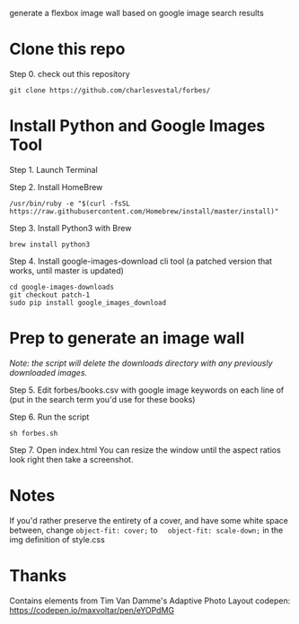 generate a flexbox image wall based on google image search results 

# Clone this repo

Step 0. check out this repository

`git clone https://github.com/charlesvestal/forbes/`

# Install Python and Google Images Tool

Step 1. Launch Terminal

Step 2. Install HomeBrew

`/usr/bin/ruby -e "$(curl -fsSL https://raw.githubusercontent.com/Homebrew/install/master/install)"`

Step 3. Install Python3 with Brew

`brew install python3`

Step 4. Install google-images-download cli tool (a patched version that works, until master is updated)

```git clone https://github.com/Joeclinton1/google-images-download/
cd google-images-downloads
git checkout patch-1
sudo pip install google_images_download
```

# Prep to generate an image wall 

*Note: the script will delete the downloads directory with any previously downloaded images.*

Step 5. Edit forbes/books.csv with google image keywords on each line of (put in the search term you'd use for these books)

Step 6. Run the script
```cd forbes
sh forbes.sh
```

Step 7. Open index.html
You can resize the window until the aspect ratios look right then take a screenshot.

# Notes

If you'd rather preserve the entirety of a cover, and have some white space between, change `object-fit: cover;` to `  object-fit: scale-down;` in the img definition of style.css

# Thanks

Contains elements from Tim Van Damme's Adaptive Photo Layout codepen: https://codepen.io/maxvoltar/pen/eYOPdMG
